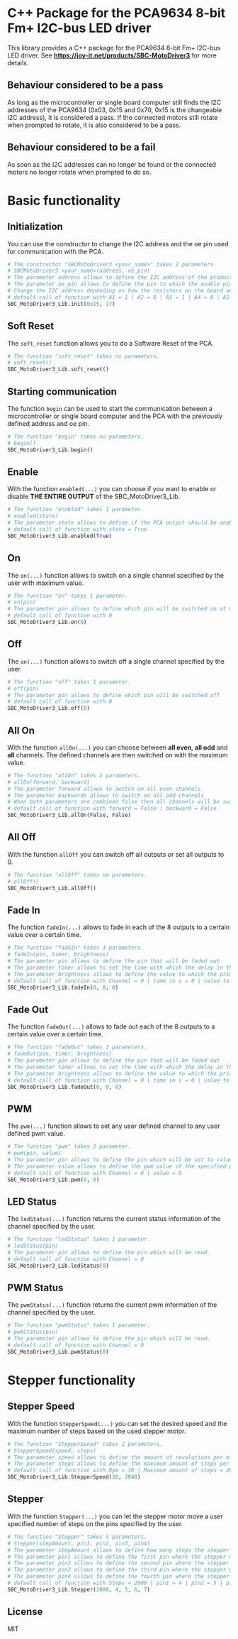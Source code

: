 # C++ Package for the PCA9634 8-bit Fm+ I2C-bus LED driver 

This library provides a C++ package for the PCA9634 8-bit Fm+ I2C-bus LED driver.
See **https://joy-it.net/products/SBC-MotoDriver3** for more details.

## Behaviour considered to be a pass
As long as the microcontroller or single board computer still finds the I2C addresses of the PCA9634 (0x03, 0x15 and 0x70, 0x15 is the changeable I2C address), it is considered a pass. If the connected motors still rotate when prompted to rotate, it is also considered to be a pass.

## Behaviour considered to be a fail
As soon as the I2C addresses can no longer be found or the connected motors no longer rotate when prompted to do so.

# Basic functionality

## Initialization
You can use the constructor to change the I2C address and the oe pin used for communication with the PCA.
```python
# The constructor "SBCMotoDriver3 <your_name>" takes 2 parameters.
# SBCMotoDriver3 <your_name>(address, oe_pin)
# The parameter address allows to define the I2C address of the product
# The parameter oe_pin allows to define the pin to which the enable pin of the PCA is connected
# Change the I2C address depending on how the resistors on the board are set.
# default call of function with A1 = 1 | A2 = 0 | A3 = 1 | A4 = 0 | A5 = 1 | A6 = 0 | A7 = 0, resulting in I2C address 0x15 | oe pin = 4
SBC_MotoDriver3_Lib.init(0x15, 17)
```

## Soft Reset
The `soft_reset` function allows you to do a Software Reset of the PCA.
```python
# The function "soft_reset" takes no parameters.
# soft_reset()
SBC_MotoDriver3_Lib.soft_reset()
```

## Starting communication
The function `begin` can be used to start the communication between a microcontroller or single board computer and the PCA with the previously defined address and oe pin.
```python
# The function "begin" takes no parameters.
# begin()
SBC_MotoDriver3_Lib.begin()
```

## Enable
With the function `enabled(...)` you can choose if you want to enable or disable **THE ENTIRE OUTPUT** of the SBC_MotoDriver3_Lib.
```python
# The function "enabled" takes 1 parameter.
# enabled(state)
# The parameter state allows to define if the PCA output should be anabled or not
# default call of function with state = True
SBC_MotoDriver3_Lib.enabled(True)
```

## On
The `on(...)` function allows to switch on a single channel specified by the user with maximum value.
```python
# The function "on" takes 1 parameter.
# on(pin)
# The parameter pin allows to define which pin will be switched on at max value
# default call of function with 0
SBC_MotoDriver3_Lib.on(0)
```

## Off
The `on(...)` function allows to switch off a single channel specified by the user.
```python
# The function "off" takes 1 parameter.
# off(pin)
# The parameter pin allows to define which pin will be switched off
# default call of function with 0
SBC_MotoDriver3_Lib.off(0)
```

## All On
With the function `allOn(...)` you can choose between **all even**, **all odd** and **all** channels. The defined channels are then switched on with the maximum value.
```python
# The function "allOn" takes 2 parameters.
# allOn(forward, backward)
# The parameter forward allows to switch on all even channels
# The parameter backwards allows to switch on all odd channels
# When both parameters are combined false then all channels will be switched on
# default call of function with forward = False | backward = False
SBC_MotoDriver3_Lib.allOn(False, False)
```

## All Off
With the function `allOff` you can switch off all outputs or set all outputs to 0.
```python
# The function "allOff" takes no parameters.
# allOff()
SBC_MotoDriver3_Lib.allOff()
```

## Fade In
The function `fadeIn(...)` allows to fade in each of the 8 outputs to a certain value over a certain time.
```python
# The function "fadeIn" takes 3 parameters.
# fadeIn(pin, timer, brightness)
# The parameter pin allows to define the pin that will be faded out
# The parameter timer allows to set the time with which the delay in the function will be calculated
# The parameter brightness allows to define the value to which the prior defined pin will be faded out to
# default call of function with Channel = 0 | time in s = 0 | value to fade to = 0
SBC_MotoDriver3_Lib.fadeIn(0, 0, 0)
```

## Fade Out
The function `fadeOut(...)` allows to fade out each of the 8 outputs to a certain value over a certain time.
```python
# The function "fadeOut" takes 3 parameters.
# fadeOut(pin, timer, brightness)
# The parameter pin allows to define the pin that will be faded out
# The parameter timer allows to set the time with which the delay in the function will be calculated
# The parameter brightness allows to define the value to which the prior defined pin will be faded out to
# default call of function with Channel = 0 | time in s = 0 | value to fade to = 0
SBC_MotoDriver3_Lib.fadeOut(0, 0, 0)
```

## PWM
The `pwm(...)` function allows to set any user defined channel to any user defined pwm value.
```python
# The function "pwm" takes 2 parameter.
# pwm(pin, value)
# The parameter pin allows to define the pin which will be set to value
# The parameter value allows to define the pwm value of the specified pin.
# default call of function with Channel = 0 | value = 0
SBC_MotoDriver3_Lib.pwm(0, 0)
```

## LED Status
The `ledStatus(...)` function returns the current status information of the channel specified by the user.
```python
# The function "ledStatus" takes 1 parameter.
# ledStatus(pin)
# The parameter pin allows to define the pin which will be read.
# default call of function with Channel = 0
SBC_MotoDriver3_Lib.ledStatus(0)
```

## PWM Status
The `pwmStatus(...)` function returns the current pwm information of the channel specified by the user.
```python
# The function "pwmStatus" takes 1 parameter.
# pwmStatus(pin)
# The parameter pin allows to define the pin which will be read.
# default call of function with Channel = 0
SBC_MotoDriver3_Lib.pwmStatus(0)
```


# Stepper functionality

## Stepper Speed
With the function `StepperSpeed(...)` you can set the desired speed and the maximum number of steps based on the used stepper motor.
```python
# The function "StepperSpeed" takes 2 parameters.
# StepperSpeed(speed, steps)
# The parameter speed allows to define the amount of revolutions per minute.
# The parameter steps allows to define the maximum amount of steps per 1 revolution of the stepper motor.
# default call of function with Rpm = 30 | Maximum amount of steps = 2048
SBC_MotoDriver3_Lib.StepperSpeed(30, 2048)
```

## Stepper
With the function `Stepper(...)` you can let the stepper motor move a user specified number of steps on the pins specified by the user.
```python
# The function "Stepper" takes 5 parameters.
# Stepper(stepAmount, pin1, pin2, pin3, pin4)
# The parameter stepAmount allows to define how many steps the stepper motor should make.
# The parameter pin1 allows to define the first pin where the stepper motor is connected to.
# The parameter pin2 allows to define the second pin where the stepper motor is connected to.
# The parameter pin3 allows to define the third pin where the stepper motor is connected to.
# The parameter pin4 allows to define the fourth pin where the stepper motor is connected to.
# default call of function with Steps = 2000 | pin1 = 4 | pin2 = 5 | pin3 = 6 | pin4 = 7
SBC_MotoDriver3_Lib.Stepper(2000, 4, 5, 6, 7)
```

## License

MIT
